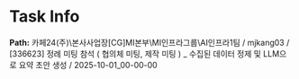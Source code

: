 # Task Info

**Path:** 카페24(주)\본사사업장\[CG]MI본부\MI인프라그룹\AI인프라1팀 / mjkang03 / [336623] 정례 미팅 참석 ( 협의체 미팅, 제작 미팅 ) _ 수집된 데이터 정제 및 LLM으로 요약 초안 생성 / 2025-10-01_00-00-00

